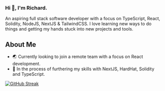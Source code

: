 ### Hi 👋, I'm Richard.
An aspiring full stack software developer with a focus on TypeScript, React, Solidity, NodeJS, NextJS & TailwindCSS. I love learning new ways to do things and getting my hands stuck into new projects and tools.

## About Me
- 🌏 Currently looking to join a remote team with a focus on React development.
- 🧗 In the process of furthering my skills with NextJS, HardHat, Solidity and TypeScript.

[![GitHub Streak](https://github-readme-streak-stats.herokuapp.com?user=richardhosler&theme=github-dark&hide_border=true&date_format=j%20M%5B%20Y%5D)](https://git.io/streak-stats)
